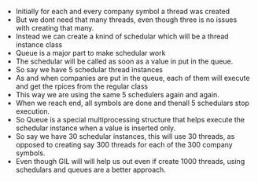 - Initially for each and every company symbol a thread was created 
- But we dont need that many threads, even though three is no issues with creating that many.
- Instead we can create a knind of schedular which will be a thread instance class
- Queue is a major part to make schedular work
- The schedular will be called as soon as a value in put in the queue.
- So say we have 5 schedular thread instances
- As and when companies are put in the queue, each of them will execute and get the rpices from the regular class
- This way we are using the same 5 schedulers again and again.
- When we reach end, all symbols are done and thenall 5 schedulars stop execution.
- So Queue is a special multiprocessing structure that helps execute the schedular instance when a value is inserted only.
- So say we have 30 schedular instances, this will use 30 threads, as opposed to creating say 300 threads for each of the 300 company symbols.
- Even though GIL will will help us out even if create 1000 threads, using schedulars and queues are a better approach.
